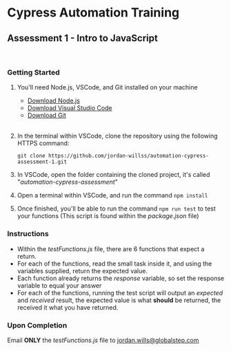 # Cypress Automation Training
## Assessment 1 - Intro to JavaScript
<br/>

### Getting Started

<ol>
<li>
 
 You'll need Node.js, VSCode, and Git installed on your machine
  - [Download Node.js](https://nodejs.org/en/)
  - [Download Visual Studio Code](https://code.visualstudio.com/download)
  - [Download Git](https://git-scm.com/downloads)

</li>
<br/>

<li>

In the terminal within VSCode, clone the repository using the following HTTPS command:
<br/>

    git clone https://github.com/jordan-willss/automation-cypress-assessment-1.git

</li>
<li>

In VSCode, open the folder containing the cloned project, it's called "*automation-cypress-assessment*"

</li>
<li>

Open a terminal within VSCode, and run the command `npm install`

</li>
<li>

Once finished, you'll be able to run the command `npm run test` to test your functions (This script is found within the *package.json* file)

</li>
</ol>

### Instructions
- Within the *testFunctions.js* file, there are 6 functions that expect a return.
- For each of the functions, read the small task inside it, and using the variables supplied, return the expected value.
- Each function already returns the *response* variable, so set the response variable to equal your answer
- For each of the functions, running the test script will output an *expected* and *received* result, the expected value is what **should** be returned, the received it what you have returned.

### Upon Completion
Email **ONLY** the *testFunctions.js* file to jordan.wills@globalstep.com
